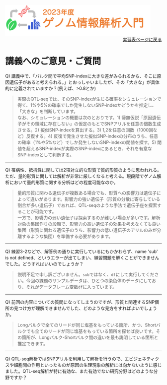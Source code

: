<img src="https://github.com/CropEvol/lecture/blob/master/textbook_2023/images/logo.png?raw=true" alt="2023年度ゲノム情報解析入門" height="100px" align="middle">

<div align="right"><a href="https://github.com/CropEvol/lecture#section2">実習表ページに戻る</a></div>

# 講義へのご意見・ご質問

Q) 講義中で、「バルク間で平均SNP-indexに大きな差がみられるから、そこに原因遺伝子があると考えられる。」とおっしゃいましたが、その「大きな」が具体的に定義されていますか？(例えば、>0.8とか)

> 実際のQTL-seqでは、そのSNP-indexが生じる確率をシミュレーションで得て、1%や5%の確率でしか発生しないSNP-indexかどうかを推定し、「大きな」を判断しています。  
> なお、シミュレーションの概要は次のとおりです。1) 帰無仮説「原因遺伝子がその領域に存在しない」の仮定のもとでSNPアリルを任意の個数生成させる。2) 擬似SNP-indexを算出する。3) 1,2を任意の回数（1000回など）反復する。4) 反復で発生させた擬似SNP-indexの分布のうち、任意の確率（1%や5%など）でしか発生しないSNP-indexの閾値を探す。5) 閾値を超えるSNP-indexが実際のSNP-indexにあるとき、それを有意なSNP-indexとして判断する。

---

Q) 罹病性、抵抗性に関しては2項対立的な形質で質的形質のように思われれる。ただ、量的形質に関しては解析が非常に厳しくなると考える。現段階でゲノム解析において量的形質に関する分析はどの程度可能なのか。

> 量的形質に関わる遺伝子が複数ある場合でも、形質への影響力は遺伝子によって違いがあります。影響力の強い遺伝子（形質の分散に寄与している割合が多い遺伝子）であれば、QTL-seqのような手法で遺伝子座を探索することが可能です。  
> 一方で、影響力の弱い遺伝子は探索するのが難しい場合が多いです。解析対象の集団作りの段階で、影響力の高い遺伝子の効果を考えなくても良い集団（形質に関わる遺伝子のうち、影響力の低い遺伝子のアリルのみが分離するような集団）を準備する必要があります。

---

Q) 練習3-2などで、解答例の通りに実行しているにもかかわらず、name 'sub' is not defined、というエラーが出てしまい、練習問題を解くことができませんでした。どうすればいいのでしょうか？

> 説明不足で申し訳ございません。`sub`ではなく、`df`にして実行してください。今回の課題のサンプルデータは、ひとつの染色体のデータにしており、それがデータフレーム変数`df`に入っています。

---

Q) 前回の内容についての質問になってしまうのですが、形質と関連するSNP個所の見つけ方が理解できませんでした、どのような見方をすればよいでしょうか。

> Longバルクで全てのリードが同じ塩基をもっている箇所、かつ、Shortバルクでも全てのリードが同じ塩基をもっている箇所を探せば良いです。その箇所が、Longバルク-Shortバルク間の違いを最も説明している箇所と推定できます。


---

Q) QTL-seq解析ではSNPアリルを利用して解析を行うので、エピジェネティクスや細胞間の作用といったものが原因の生理現象の解析には向かないように感じました。QTL-seq解析が特に有効な、また有効でない研究分野はどのような分野ですか？

